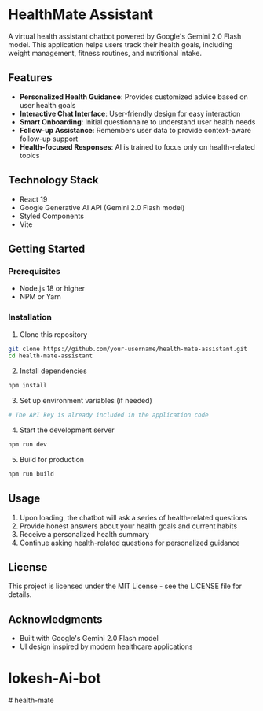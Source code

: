 # HealthMate Assistant

A virtual health assistant chatbot powered by Google's Gemini 2.0 Flash model. This application helps users track their health goals, including weight management, fitness routines, and nutritional intake.

## Features

- **Personalized Health Guidance**: Provides customized advice based on user health goals
- **Interactive Chat Interface**: User-friendly design for easy interaction
- **Smart Onboarding**: Initial questionnaire to understand user health needs
- **Follow-up Assistance**: Remembers user data to provide context-aware follow-up support
- **Health-focused Responses**: AI is trained to focus only on health-related topics

## Technology Stack

- React 19
- Google Generative AI API (Gemini 2.0 Flash model)
- Styled Components
- Vite

## Getting Started

### Prerequisites

- Node.js 18 or higher
- NPM or Yarn

### Installation

1. Clone this repository

```bash
git clone https://github.com/your-username/health-mate-assistant.git
cd health-mate-assistant
```

2. Install dependencies

```bash
npm install
```

3. Set up environment variables (if needed)

```bash
# The API key is already included in the application code
```

4. Start the development server

```bash
npm run dev
```

5. Build for production

```bash
npm run build
```

## Usage

1. Upon loading, the chatbot will ask a series of health-related questions
2. Provide honest answers about your health goals and current habits
3. Receive a personalized health summary
4. Continue asking health-related questions for personalized guidance

## License

This project is licensed under the MIT License - see the LICENSE file for details.

## Acknowledgments

- Built with Google's Gemini 2.0 Flash model
- UI design inspired by modern healthcare applications
# lokesh-Ai-bot
#   h e a l t h - m a t e  
 